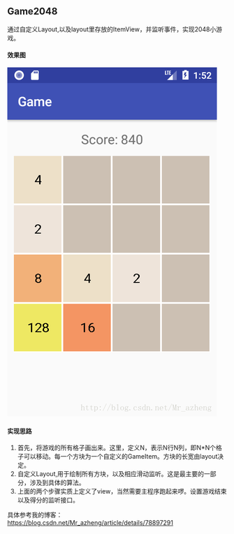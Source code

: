 ## Game2048
通过自定义Layout,以及layout里存放的ItemView，并监听事件，实现2048小游戏。

#### 效果图

![avatar](/ShootScreen/shoot.png)

#### 实现思路

1. 首先，将游戏的所有格子画出来。这里，定义N，表示N行N列，即N*N个格子可以移动。每一个方块为一个自定义的GameItem。方块的长宽由layout决定。 
2. 自定义Layout,用于绘制所有方块，以及相应滑动监听。这是最主要的一部分，涉及到具体的算法。
3. 上面的两个步骤实质上定义了view，当然需要主程序跑起来啰。设置游戏结束以及得分的监听接口。

具体参考我的博客：https://blog.csdn.net/Mr_azheng/article/details/78897291
